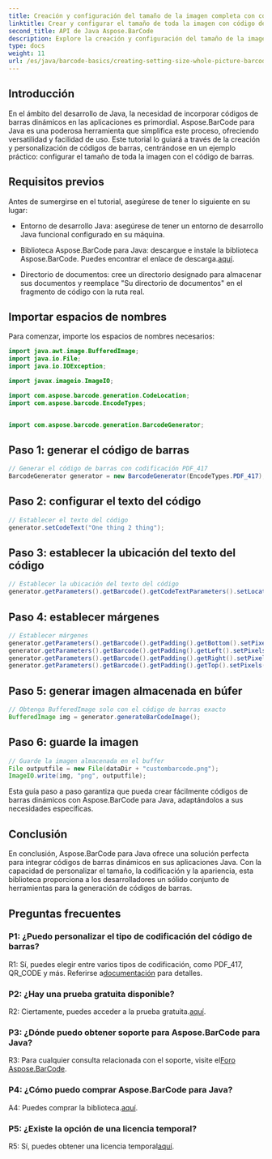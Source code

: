 ```yaml
---
title: Creación y configuración del tamaño de la imagen completa con código de barras en Java
linktitle: Crear y configurar el tamaño de toda la imagen con código de barras
second_title: API de Java Aspose.BarCode
description: Explore la creación y configuración del tamaño de la imagen completa en Java con Aspose.BarCode. Personalice el tamaño, la codificación y la apariencia sin esfuerzo.
type: docs
weight: 11
url: /es/java/barcode-basics/creating-setting-size-whole-picture-barcode/
---
```

## Introducción

En el ámbito del desarrollo de Java, la necesidad de incorporar códigos de barras dinámicos en las aplicaciones es primordial. Aspose.BarCode para Java es una poderosa herramienta que simplifica este proceso, ofreciendo versatilidad y facilidad de uso. Este tutorial lo guiará a través de la creación y personalización de códigos de barras, centrándose en un ejemplo práctico: configurar el tamaño de toda la imagen con el código de barras.

## Requisitos previos

Antes de sumergirse en el tutorial, asegúrese de tener lo siguiente en su lugar:

- Entorno de desarrollo Java: asegúrese de tener un entorno de desarrollo Java funcional configurado en su máquina.

-  Biblioteca Aspose.BarCode para Java: descargue e instale la biblioteca Aspose.BarCode. Puedes encontrar el enlace de descarga.[aquí](https://releases.aspose.com/barcode/java/).

- Directorio de documentos: cree un directorio designado para almacenar sus documentos y reemplace "Su directorio de documentos" en el fragmento de código con la ruta real.

## Importar espacios de nombres

Para comenzar, importe los espacios de nombres necesarios:

```java
import java.awt.image.BufferedImage;
import java.io.File;
import java.io.IOException;

import javax.imageio.ImageIO;

import com.aspose.barcode.generation.CodeLocation;
import com.aspose.barcode.EncodeTypes;


import com.aspose.barcode.generation.BarcodeGenerator;
```

## Paso 1: generar el código de barras

```java
// Generar el código de barras con codificación PDF_417
BarcodeGenerator generator = new BarcodeGenerator(EncodeTypes.PDF_417);
```

## Paso 2: configurar el texto del código

```java
// Establecer el texto del código
generator.setCodeText("One thing 2 thing");
```

## Paso 3: establecer la ubicación del texto del código

```java
// Establecer la ubicación del texto del código
generator.getParameters().getBarcode().getCodeTextParameters().setLocation(CodeLocation.NONE);
```

## Paso 4: establecer márgenes

```java
// Establecer márgenes
generator.getParameters().getBarcode().getPadding().getBottom().setPixels(0);
generator.getParameters().getBarcode().getPadding().getLeft().setPixels(0);
generator.getParameters().getBarcode().getPadding().getRight().setPixels(0);
generator.getParameters().getBarcode().getPadding().getTop().setPixels(0);
```

## Paso 5: generar imagen almacenada en búfer

```java
// Obtenga BufferedImage solo con el código de barras exacto
BufferedImage img = generator.generateBarCodeImage();
```

## Paso 6: guarde la imagen

```java
// Guarde la imagen almacenada en el buffer
File outputfile = new File(dataDir + "custombarcode.png");
ImageIO.write(img, "png", outputfile);
```

Esta guía paso a paso garantiza que pueda crear fácilmente códigos de barras dinámicos con Aspose.BarCode para Java, adaptándolos a sus necesidades específicas.

## Conclusión

En conclusión, Aspose.BarCode para Java ofrece una solución perfecta para integrar códigos de barras dinámicos en sus aplicaciones Java. Con la capacidad de personalizar el tamaño, la codificación y la apariencia, esta biblioteca proporciona a los desarrolladores un sólido conjunto de herramientas para la generación de códigos de barras.

## Preguntas frecuentes

### P1: ¿Puedo personalizar el tipo de codificación del código de barras?

 R1: Sí, puedes elegir entre varios tipos de codificación, como PDF_417, QR_CODE y más. Referirse a[documentación](https://reference.aspose.com/barcode/java/) para detalles.

### P2: ¿Hay una prueba gratuita disponible?

 R2: Ciertamente, puedes acceder a la prueba gratuita.[aquí](https://releases.aspose.com/).

### P3: ¿Dónde puedo obtener soporte para Aspose.BarCode para Java?

 R3: Para cualquier consulta relacionada con el soporte, visite el[Foro Aspose.BarCode](https://forum.aspose.com/c/barcode/13).

### P4: ¿Cómo puedo comprar Aspose.BarCode para Java?

 A4: Puedes comprar la biblioteca.[aquí](https://purchase.aspose.com/buy).

### P5: ¿Existe la opción de una licencia temporal?

 R5: Sí, puedes obtener una licencia temporal[aquí](https://purchase.aspose.com/temporary-license/).